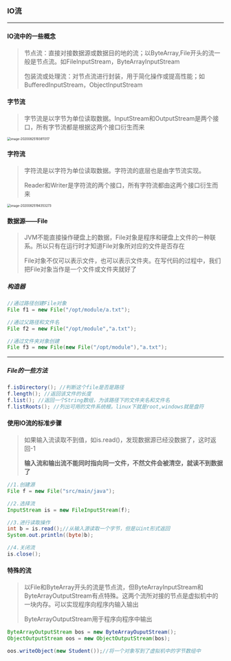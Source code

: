 ### IO流

***

#### IO流中的一些概念

> 节点流：直接对接数据源或数据目的地的流；以ByteArray,File开头的流一般是节点流。如FileInputStream，ByteArrayInputStream
>
> 包装流或处理流：对节点流进行封装，用于简化操作或提高性能；如BufferedInputStream，ObjectInputStream



#### 字节流

> 字节流是以字节为单位读取数据。InputStream和OutputStream是两个接口，所有字节流都是根据这两个接口衍生而来

<img src="F:\学习笔记\java\images\字节流.png" alt="image-20200825193811317" style="zoom:50%;" />



#### 字符流

> 字符流是以字符为单位读取数据。字符流的底层也是由字节流实现。
>
> Reader和Writer是字符流的两个接口，所有字符流都由这两个接口衍生而来

<img src="F:\学习笔记\java\images\字符流.png" alt="image-20200825194353273" style="zoom:50%;" />



#### 数据源——File

> JVM不能直接操作硬盘上的数据，File对象是程序和硬盘上文件的一种联系。所以只有在运行时才知道File对象所对应的文件是否存在
>
> File对象不仅可以表示文件，也可以表示文件夹。在写代码的过程中，我们把File对象当作是一个文件或文件夹就好了

##### 构造器

``` java
//通过路径创建File对象
File f1 = new File("/opt/module/a.txt");

//通过父路径和文件名
File f2 = new File("/opt/module","a.txt");

//通过文件夹对象创建
File f3 = new File(new File("/opt/module"),"a.txt");
```

***

##### File的一些方法

``` java
f.isDirectory(); //判断这个file是否是路径
f.length(); //返回该文件的长度
f.list(); //返回一个String数组，为该路径下的文件夹名和文件名
f.listRoots(); //列出可用的文件系统根。linux下就是root,windows就是盘符
```



#### 使用IO流的标准步骤

> 如果输入流读取不到值，如is.read()，发现数据源已经没数据了，这时返回-1
>
> **输入流和输出流不能同时指向同一文件，不然文件会被清空，就读不到数据了**

``` java
//1.创建源
File f = new File("src/main/java");

//2.选择流
InputStream is = new FileInputStream(f);

//3.进行读取操作
int b = is.read();//从输入源读取一个字节，但是以int形式返回
System.out.println((byte)b);

//4.关闭流
is.close();
```



#### 特殊的流

> 以File和ByteArray开头的流是节点流，但ByteArrayInputStream和ByteArrayOutputStream有点特殊。这两个流所对接的节点是虚拟机中的一块内存。可以实现程序向程序内输入输出
>
> ByteArrayOutputStream用于程序向程序中输出

``` java
ByteArrayOutputStream bos = new ByteArrayOuputStream();
ObjectOutputStream oos = new ObjectOutputStream(bos);

oos.writeObject(new Student());//将一个对象写到了虚拟机中的字节数组中
```

